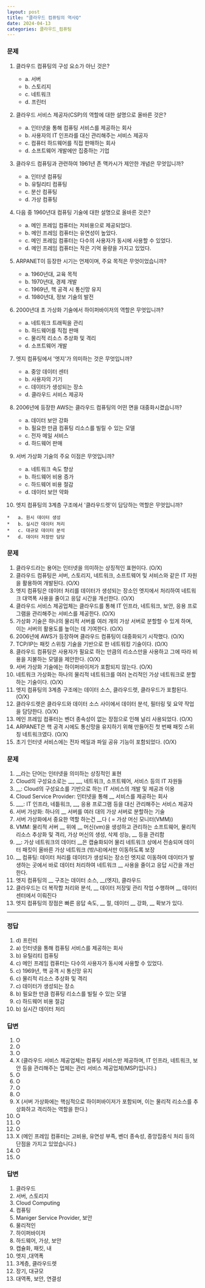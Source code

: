 ```yaml
---
layout: post
title: "클라우드 컴퓨팅의 역사Q"
date: 2024-04-13
categories: 클라우드_컴퓨팅
---
```

### 문제

1.  클라우드 컴퓨팅의 구성 요소가 아닌 것은?
    
    *   a. 서버
    *   b. 스토리지
    *   c. 네트워크
    *   d. 프린터
2.  클라우드 서비스 제공자(CSP)의 역할에 대한 설명으로 올바른 것은?
    
    *   a. 인터넷을 통해 컴퓨팅 서비스를 제공하는 회사
    *   b. 사용자의 IT 인프라를 대신 관리해주는 서비스 제공자
    *   c. 컴퓨터 하드웨어를 직접 판매하는 회사
    *   d. 소프트웨어 개발에만 집중하는 기업
3.  클라우드 컴퓨팅과 관련하여 1961년 존 맥카시가 제안한 개념은 무엇입니까?
    
    *   a. 인터넷 컴퓨팅
    *   b. 유틸리티 컴퓨팅
    *   c. 분산 컴퓨팅
    *   d. 가상 컴퓨팅
4.  다음 중 1960년대 컴퓨팅 기술에 대한 설명으로 올바른 것은?
    
    *   a. 메인 프레임 컴퓨터는 저비용으로 제공되었다.
    *   b. 메인 프레임 컴퓨터는 유연성이 높았다.
    *   c. 메인 프레임 컴퓨터는 다수의 사용자가 동시에 사용할 수 있었다.
    *   d. 메인 프레임 컴퓨터는 작은 기억 용량을 가지고 있었다.
5.  ARPANET이 등장한 시기는 언제이며, 주요 목적은 무엇이었습니까?
    
    *   a. 1960년대, 교육 목적
    *   b. 1970년대, 경제 개발
    *   c. 1969년, 핵 공격 시 통신망 유지
    *   d. 1980년대, 정보 기술의 발전
6.  2000년대 초 가상화 기술에서 하이퍼바이저의 역할은 무엇입니까?
    
    *   a. 네트워크 트래픽을 관리
    *   b. 하드웨어를 직접 판매
    *   c. 물리적 리소스 추상화 및 격리
    *   d. 소프트웨어 개발
7.  엣지 컴퓨팅에서 '엣지'가 의미하는 것은 무엇입니까?
    
    *   a. 중앙 데이터 센터
    *   b. 사용자의 기기
    *   c. 데이터가 생성되는 장소
    *   d. 클라우드 서비스 제공자
8.  2006년에 등장한 AWS는 클라우드 컴퓨팅의 어떤 면을 대중화시켰습니까?
    
    *   a. 데이터 보안 강화
    *   b. 필요한 만큼 컴퓨팅 리소스를 빌릴 수 있는 모델
    *   c. 전자 메일 서비스
    *   d. 하드웨어 판매
9.  서버 가상화 기술의 주요 이점은 무엇입니까?
    
    *   a. 네트워크 속도 향상
    *   b. 하드웨어 비용 증가
    *   c. 하드웨어 비용 절감
    *   d. 데이터 보안 약화
10.  엣지 컴퓨팅의 3계층 구조에서 '클라우드렛'이 담당하는 역할은 무엇입니까?
    
    *   a. 원시 데이터 생성
    *   b. 실시간 데이터 처리
    *   c. 대규모 데이터 분석
    *   d. 데이터 저장만 담당

### 문제

1.  클라우드라는 용어는 인터넷을 의미하는 상징적인 표현이다. (O/X)
2.  클라우드 컴퓨팅은 서버, 스토리지, 네트워크, 소프트웨어 및 서비스와 같은 IT 자원을 활용하여 개발된다. (O/X)
3.  엣지 컴퓨팅은 데이터 처리를 데이터가 생성되는 장소인 엣지에서 처리하여 네트워크 대역폭 사용을 줄이고 응답 시간을 개선한다. (O/X)
4.  클라우드 서비스 제공업체는 클라우드를 통해 IT 인프라, 네트워크, 보안, 응용 프로그램을 관리해주는 서비스를 제공한다. (O/X)
5.  가상화 기술은 하나의 물리적 서버를 여러 개의 가상 서버로 분할할 수 있게 하며, 이는 서버의 활용도를 높이는 데 기여한다. (O/X)
6.  2006년에 AWS가 등장하며 클라우드 컴퓨팅이 대중화되기 시작했다. (O/X)
7.  TCP/IP는 패킷 스위칭 기술을 기반으로 한 네트워킹 기술이다. (O/X)
8.  클라우드 컴퓨팅은 사용자가 필요로 하는 만큼의 리소스만을 사용하고 그에 따라 비용을 지불하는 모델을 제안한다. (O/X)
9.  서버 가상화 기술에는 하이퍼바이저가 포함되지 않는다. (O/X)
10.  네트워크 가상화는 하나의 물리적 네트워크를 여러 논리적인 가상 네트워크로 분할하는 기술이다. (O/X)
11.  엣지 컴퓨팅의 3계층 구조에는 데이터 소스, 클라우드렛, 클라우드가 포함된다. (O/X)
12.  클라우드렛은 클라우드와 데이터 소스 사이에서 데이터 분석, 필터링 및 요약 작업을 담당한다. (O/X)
13.  메인 프레임 컴퓨터는 벤더 종속성이 없는 장점으로 인해 널리 사용되었다. (O/X)
14.  ARPANET은 핵 공격 시에도 통신망을 유지하기 위해 만들어진 첫 번째 패킷 스위칭 네트워크였다. (O/X)
15.  초기 인터넷 서비스에는 전자 메일과 파일 공유 기능이 포함되었다. (O/X)

### 문제
1. __라는 단어는 인터넷을 의미하는 상징적인 표현
2. Cloud의 구성요소로는 __, __, 네트워크, 소프트웨어, 서비스 등의 IT 자원들
3. __: Cloud의 구성요소를 기반으로 하는 IT 서비스의 개발 및 제공과 이용
4. Cloud Service Provider: 인터넷을 통해 __ 서비스를 제공하는 회사
5. ___:  IT 인프라, 네틑워크, __, 응용 프로그램 등을 대신 관리해주는 서비스 제공자
6. 서버 가상화: 하나의 __ 서버를 여러 대의 가상 서버로 분할하는 기술
7. 서버 가상화에서 중요한 역할 하는건  __다 ( = 가상 머신 모니터(VMM))
8. VMM: 물리적 서버 __ 위에 __ 머신(vm)을 생성하고 관리하는 소프트웨어, 물리적 리소스 추상화 및 격리, 가상 머신의 생성, 삭제 성능, __ 등을 관리함
9. __: 가상 네트워크의 데이터 __은 캡슐화되어 물리 네트워크 상에서 전송되며 데이터 패킷이 올바른 가상 네트워크 (밖/내)에서만 이동하도록 보장
10. __ 컴퓨팅: 데이터 처리를 데이터가 생성되는 장소인 엣지로 이동하여 데이터가 발생하는 곳에서 바로 데이터 처리하여 네트워크 __ 사용을 줄이고 응답 시간을 개선 한다.
11. 엣지 컴퓨팅의 __ 구조는 데이터 소스, __(엣지), 클라우드 
12. 클라우드는 더 복작합 처리와 분석, __ 데이터 저장및 관리 작업 수행하며 __ 데이터 센터에서 이뤄진다
13. 엣지 컴퓨팅의 장점은 빠른 응답 속도, __ 절, 데이터 __ 강화, __ 확보가 있다.


<hr>

### 정답

1.  d) 프린터
2.  a) 인터넷을 통해 컴퓨팅 서비스를 제공하는 회사
3.  b) 유틸리티 컴퓨팅
4.  c) 메인 프레임 컴퓨터는 다수의 사용자가 동시에 사용할 수 있었다.
5.  c) 1969년, 핵 공격 시 통신망 유지
6.  c) 물리적 리소스 추상화 및 격리
7.  c) 데이터가 생성되는 장소
8.  b) 필요한 만큼 컴퓨팅 리소스를 빌릴 수 있는 모델
9.  c) 하드웨어 비용 절감
10.  b) 실시간 데이터 처리



### 답변

1.  O
2.  O
3.  O
4.  X (클라우드 서비스 제공업체는 컴퓨팅 서비스만 제공하며, IT 인프라, 네트워크, 보안 등을 관리해주는 업체는 관리 서비스 제공업체(MSP)입니다.)
5.  O
6.  O
7.  O
8.  O
9.  X (서버 가상화에는 핵심적으로 하이퍼바이저가 포함되며, 이는 물리적 리소스를 추상화하고 격리하는 역할을 한다.)
10.  O
11.  O
12.  O
13.  X (메인 프레임 컴퓨터는 고비용, 유연성 부족, 벤더 종속성, 중앙집중식 처리 등의 단점을 가지고 있었습니다.)
14.  O
15.  O

### 답변
1. 클라우드
2. 서버, 스토리지
3. Cloud Computing
4. 컴퓨팅
5. Maniger Service Provider, 보안
6. 물리적인
7. 하이퍼바이저
8. 하드웨어, 가상, 보안
9. 캡슐화, 패킷, 내
10. 엣지 ,대역폭
11. 3계층, 클라우드렛
12. 장기, 대규모
13. 대역폭, 보안, 연결성